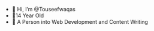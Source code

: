 - 👋 Hi, I’m @Touseefwaqas
- 🎈14 Year Old
- 👀 A Person into Web Development and Content Writing


<!---
Touseefwaqas/Touseefwaqas is a ✨ special ✨ repository because its `README.md` (this file) appears on your GitHub profile.
You can click the Preview link to take a look at your changes.
--->
